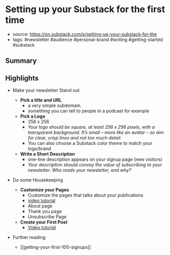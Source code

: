 # Setting up your Substack for the first time

- source: https://on.substack.com/p/setting-up-your-substack-for-the
- tags: #newsletter #audience #personal-brand #writing #getting-started #substack

## Summary

## Highlights

- Make your newsletter Stand out

  - **Pick a title and URL**
    - a very simple subdomain.
    - something you can tell to people in a podcast for example
  - **Pick a Logo**
    - 256 x 256
    - _Your logo should be square, at least 256 x 256 pixels, with a transparent background. It’s small – more like an avatar – so aim for clear, crisp lines and not too much detail._
    - You can also choose a Substack color theme to match your logo/brand
  - **Write a Short Description**
    - one-line description appears on your signup page (new visitors)
    - _Your description should convey the value of subscribing to your newsletter. Who reads your newsletter, and why?_

- Do some Housekeeping

  - **Customize your Pages**
    - Customize the pages that talks about your publications
    - [video tutorial](https://www.youtube.com/watch?v=Zneuro_NdVw)
    - About page
    - Thank you page
    - Unsubscribe Page
  - **Create your First Post**
    - [Video tutorial](https://www.youtube.com/watch?v=ZoEUu1XHL7U)

- Further reading:
  - [[getting-your-first-100-signups]]

